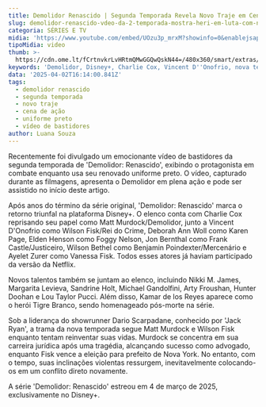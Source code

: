 ```yaml
---
title: Demolidor Renascido | Segunda Temporada Revela Novo Traje em Cena de Ação
slug: demolidor-renascido-vdeo-da-2-temporada-mostra-heri-em-luta-com-novo-visual
categoria: SÉRIES E TV
midia: 'https://www.youtube.com/embed/UOzu3p_mrxM?showinfo=0&enablejsapi=1'
tipoMidia: video
thumb: >-
  https://cdn.ome.lt/fCrtnvkrLvHRtmQMwGGQwQskN44=/480x360/smart/extras/conteudos/01_wUIUPS6.jpg
keywords: 'Demolidor, Disney+, Charlie Cox, Vincent D''Onofrio, nova temporada'
data: '2025-04-02T16:14:00.841Z'
tags:
  - demolidor renascido
  - segunda temporada
  - novo traje
  - cena de ação
  - uniforme preto
  - vídeo de bastidores
author: Luana Souza
---
```


Recentemente foi divulgado um emocionante vídeo de bastidores da segunda temporada de 'Demolidor: Renascido', exibindo o protagonista em combate enquanto usa seu renovado uniforme preto. O vídeo, capturado durante as filmagens, apresenta o Demolidor em plena ação e pode ser assistido no início deste artigo.

Após anos do término da série original, 'Demolidor: Renascido' marca o retorno triunfal na plataforma Disney+. O elenco conta com Charlie Cox reprisando seu papel como Matt Murdock/Demolidor, junto a Vincent D'Onofrio como Wilson Fisk/Rei do Crime, Deborah Ann Woll como Karen Page, Elden Henson como Foggy Nelson, Jon Bernthal como Frank Castle/Justiceiro, Wilson Bethel como Benjamin Poindexter/Mercenário e Ayelet Zurer como Vanessa Fisk. Todos esses atores já haviam participado da versão da Netflix.

Novos talentos também se juntam ao elenco, incluindo Nikki M. James, Margarita Levieva, Sandrine Holt, Michael Gandolfini, Arty Froushan, Hunter Doohan e Lou Taylor Pucci. Além disso, Kamar de los Reyes aparece como o herói Tigre Branco, sendo homenageado pós-morte na série.

Sob a liderança do showrunner Dario Scarpadane, conhecido por 'Jack Ryan', a trama da nova temporada segue Matt Murdock e Wilson Fisk enquanto tentam reinventar suas vidas. Murdock se concentra em sua carreira jurídica após uma tragédia, alcançando sucesso como advogado, enquanto Fisk vence a eleição para prefeito de Nova York. No entanto, com o tempo, suas inclinações violentas ressurgem, inevitavelmente colocando-os em um conflito direto novamente.

A série 'Demolidor: Renascido' estreou em 4 de março de 2025, exclusivamente no Disney+.
